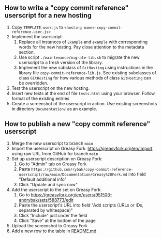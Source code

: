 ## How to write a "copy commit reference" userscript for a new hosting

1. Copy `TEMPLATE.user.js` to `<hosting name>-copy-commit-reference.user.js>`
2. Implement the userscript:
   1. Replace all instances of `Example` and `example` with corresponding words
      for the new hosting.  Pay close attention to the metadata section.
   2. Use script `./maintenance/migrate-lib.sh` to migrate the new userscript
      to a fresh version of the library.
   3. Implement the new subclass of `GitHosting` using instructions in the
      library file `copy-commit-reference-lib.js`.  See existing subclasses of
      class `GitHosting` for how various methods of class `GitHosting` can be
      overridden.
3. Test the userscript on the new hosting.
4. Insert new tests at the end of file `tests.html` using your browser.
   Follow format of the existing entries.
5. Create a screenshot of the userscript in action.  Use existing screenshots in
   directory `Documentation/` as an example.

## How to publish a new "copy commit reference" userscript

1. Merge the new userscript to branch `main`
2. Import the userscript on Greasy Fork: <https://greasyfork.org/en/import>
   using raw URL from GitHub for branch `main`
3. Set up userscript description on Greasy Fork:
   1. Go to "Admin" tab on Greasy Fork
   2. Paste `https://github.com/rybak/copy-commit-reference-userscript/raw/main/Documentation/Greasy%20Fork.md`
      into field "Default additional info"
   3. Click "Update and sync now"
4. Add the userscript to the set on Greasy Fork:
   1. Go to <https://greasyfork.org/en/users/951503-andrybak/sets/588773/edit>
   2. Paste the userscript's URL into field "Add scripts (URLs or IDs, separated by whitespace)"
   3. Click "Include" just under the field
   4. Click "Save" at the bottom of the page
5. Upload the screenshot to Greasy Fork
6. Add a new row to the table in [README.md](../README.md)
